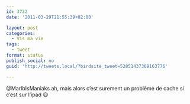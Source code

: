 ```yaml
---
id: 3722
date: '2011-03-29T21:55:39+02:00'

layout: post
categories:
  - Vis ma vie
tags:
  - tweet
format: status
publish_social: no
guid: 'http://tweets.local/?birdsite_tweet=52851437369163776'

---
```


@MarlbIsManiaks ah, mais alors c’est surement un problème de cache si c’est sur l’ipad 😉